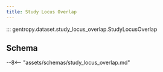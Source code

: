 ```yaml
---
title: Study Locus Overlap
---
```


::: gentropy.dataset.study_locus_overlap.StudyLocusOverlap

## Schema

--8<-- "assets/schemas/study_locus_overlap.md"
